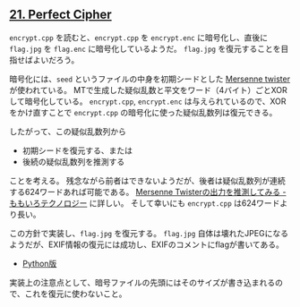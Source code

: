 ## [21. Perfect Cipher](http://ksnctf.sweetduet.info/problem/21)

`encrypt.cpp` を読むと、`encrypt.cpp` を `encrypt.enc` に暗号化し、直後に `flag.jpg` を `flag.enc` に暗号化しているようだ。
`flag.jpg` を復元することを目指せばよいだろう。

暗号化には、`seed` というファイルの中身を初期シードとした
[Mersenne twister](https://ja.wikipedia.org/wiki/%E3%83%A1%E3%83%AB%E3%82%BB%E3%83%B3%E3%83%8C%E3%83%BB%E3%83%84%E3%82%A4%E3%82%B9%E3%82%BF) が使われている。
MTで生成した疑似乱数と平文をワード（4バイト）ごとXORして暗号化している。
`encrypt.cpp`, `encrypt.enc` は与えられているので、XORをかけ直すことで `encrypt.cpp` の暗号化に使った疑似乱数列は復元できる。

したがって、この疑似乱数列から

* 初期シードを復元する、または
* 後続の疑似乱数列を推測する

ことを考える。
残念ながら前者はできないようだが、後者は疑似乱数列が連続する624ワードあれば可能である。
[Mersenne Twisterの出力を推測してみる - ももいろテクノロジー](http://inaz2.hatenablog.com/entry/2016/03/07/194147) に詳しい。
そして幸いにも `encrypt.cpp` は624ワードより長い。

この方針で実装し、`flag.jpg` を復元する。
`flag.jpg` 自体は壊れたJPEGになるようだが、EXIF情報の復元には成功し、EXIFのコメントにflagが書いてある。

* [Python版](https://github.com/ordovicia/ksnctf/blob/master/21-Perfect_Cipher/solve.py)

実装上の注意点として、暗号ファイルの先頭にはそのサイズが書き込まれるので、これを復元に使わないこと。
